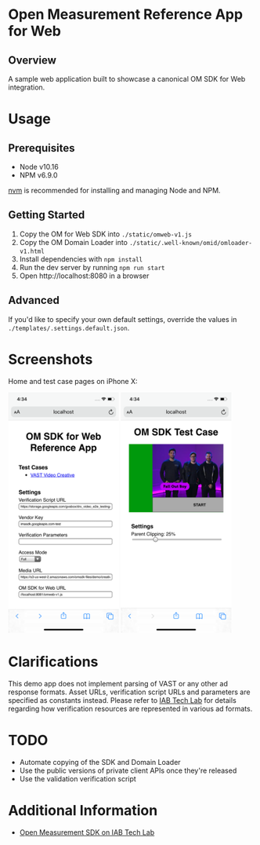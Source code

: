# Open Measurement Reference App for Web

## Overview
A sample web application built to showcase a canonical OM SDK for Web integration.

# Usage

## Prerequisites
* Node v10.16
* NPM v6.9.0

[nvm] is recommended for installing and managing Node and NPM.

## Getting Started
1. Copy the OM for Web SDK into `./static/omweb-v1.js`
1. Copy the OM Domain Loader into `./static/.well-known/omid/omloader-v1.html`
1. Install dependencies with `npm install`
1. Run the dev server by running `npm run start`
1. Open http://localhost:8080 in a browser

## Advanced
If you'd like to specify your own default settings, override the values in `./templates/.settings.default.json`.

# Screenshots

Home and test case pages on iPhone X:

<p float="left">
<img src="screenshots/iphone-root.png" width="226px"></img>
<img src="screenshots/iphone-video.png" width="226px"></img>
</p>

# Clarifications
This demo app does not implement parsing of VAST or any other ad response
formats. Asset URLs, verification script URLs and parameters are specified as
constants instead. Please refer to [IAB Tech Lab] for details regarding how
verification resources are represented in various ad formats.

# TODO
* Automate copying of the SDK and Domain Loader
* Use the public versions of private client APIs once they're released
* Use the validation verification script

# Additional Information
* [Open Measurement SDK on IAB Tech Lab]


[nvm]: https://github.com/nvm-sh/nvm
[IAB Tech Lab]: https://iabtechlab.com/standards/open-measurement-sdk/
[Open Measurement SDK on IAB Tech Lab]: https://iabtechlab.com/standards/open-measurement-sdk/
